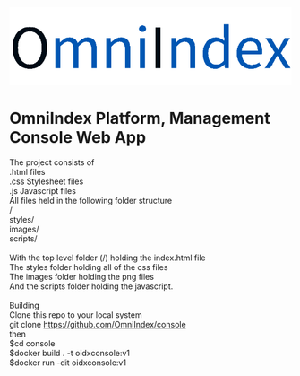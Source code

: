 ![OmniIndex Logo](web/images/OmniIndexDark.png)
# OmniIndex Platform, Management Console Web App
The project consists of\
  .html files\
  .css Stylesheet files\
  .js Javascript files\
All files held in the following folder structure\
  /\
  styles/\
  images/\
  scripts/\
\
With the top level folder (/) holding the index.html file\
The styles folder holding all of the css files\
The images folder holding the png files\
And the scripts folder holding the javascript.\
\
Building\
Clone this repo to your local system\
    git clone https://github.com/OmniIndex/console \
then\
$cd console \
$docker build . -t oidxconsole:v1 \
$docker run -dit oidxconsole:v1
